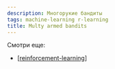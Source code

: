 ```yaml
---
description: Многорукие бандиты
tags: machine-learning r-learning
title: Multy armed bandits
---
```


Смотри еще:

- [[reinforcement-learning]]

[//begin]: # "Autogenerated link references for markdown compatibility"
[reinforcement-learning]: ../lists/reinforcement-learning "Reinforcement learning"
[//end]: # "Autogenerated link references"